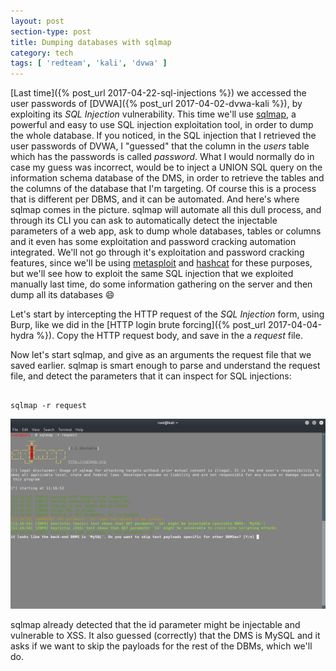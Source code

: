 ```yaml
---
layout: post
section-type: post
title: Dumping databases with sqlmap
category: tech
tags: [ 'redteam', 'kali', 'dvwa' ]
---
```

[Last time]({% post_url 2017-04-22-sql-injections %}) we accessed the user passwords of [DVWA]({% post_url 2017-04-02-dvwa-kali %}), by exploiting its *SQL Injection* vulnerability.
This time we'll use [sqlmap](http://sqlmap.org/), a powerful and easy to use SQL injection exploitation tool, in order to dump the whole database.
If you noticed, in the SQL injection that I retrieved the user passwords of DVWA, I "guessed" that the column in the *users* table which has the passwords is called *password*.
What I would normally do in case my guess was incorrect, would be to inject a UNION SQL query on the information schema database of the DMS, in order to retrieve the tables and the columns of the database that I'm targeting.
Of course this is a process that is different per DBMS, and it can be automated.
And here's where sqlmap comes in the picture.
sqlmap will automate all this dull process, and through its CLI you can ask to automatically detect the injectable parameters of a web app, ask to dump whole databases, tables or columns and it even has some exploitation and password cracking automation integrated.
We'll not go through it's exploitation and password cracking features, since we'll be using [metasploit](https://www.metasploit.com/) and [hashcat](https://hashcat.net/hashcat/) for these purposes, but we'll see how to exploit the same SQL injection that we exploited manually last time, do some information gathering on the server and then dump all its databases :smile:

Let's start by intercepting the HTTP request of the *SQL Injection* form, using Burp, like we did in the [HTTP login brute forcing]({% post_url 2017-04-04-hydra %}).
Copy the HTTP request body, and save in the a *request* file.

Now let's start sqlmap, and give as an arguments the request file that we saved earlier.
sqlmap is smart enough to parse and understand the request file, and detect the parameters that it can inspect for SQL injections:

<pre><code data-trim class="bash">
sqlmap -r request
</code></pre>

![sqlmap](/img/posts/sqlmap/sqlmap-0.png)

sqlmap already detected that the id parameter might be injectable and vulnerable to XSS.
It also guessed (correctly) that the DMS is MySQL and it asks if we want to skip the payloads for the rest of the DBMs, which we'll do.
